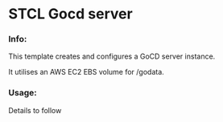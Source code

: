 # STCL Gocd server

### Info:

 This template creates and configures a GoCD server instance.

 It utilises an AWS EC2 EBS volume for /godata.

### Usage:

 Details to follow
